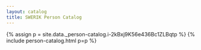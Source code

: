 ```yaml
---
layout: catalog
title: SWERIK Person Catalog
---
```

{% assign p = site.data._person-catalog.i-2kBxj9K56e436Bc1ZLBqtp %}
{% include person-catalog.html p=p %}

